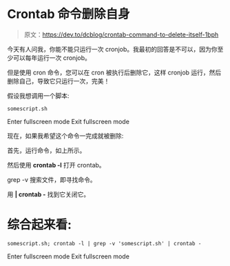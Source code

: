 # Crontab 命令删除自身

> 原文：<https://dev.to/dcblog/crontab-command-to-delete-itself-1bph>

今天有人问我，你能不能只运行一次 cronjob。我最初的回答是不可以，因为你至少可以每年运行一次 cronjob。

但是使用 cron 命令，您可以在 cron 被执行后删除它，这样 cronjob 运行，然后删除自己，导致它只运行一次，完美！

假设我想调用一个脚本:

```
somescript.sh 
```

Enter fullscreen mode Exit fullscreen mode

现在，如果我希望这个命令一完成就被删除:

首先，运行命令，如上所示。

然后使用 **crontab -l** 打开 crontab。

grep -v 搜索文件，即寻找命令。

用 **| crontab -** 找到它关闭它。

# 综合起来看:

```
somescript.sh; crontab -l | grep -v 'somescript.sh' | crontab - 
```

Enter fullscreen mode Exit fullscreen mode